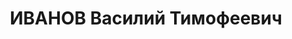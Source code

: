 ---
title: ИВАНОВ Василий Тимофеевич
description: "(1894, с.Холзсково Гжатского уезда Смоленской губ. – 16.07.1938). Родился\
  \ в семье бетонщика*. Русский. В КП с 1913. \n  Образование: 3-классное гор. училище,\
  \ Москва 1907| 4-классная торговая школа, Москва 10. \n  С 1901 проживал в Москве|\
  \ в 10 поселился в Туле| кассир частного магазина, Тула 10.10–02.11| конторщик торговой\
  \ конторы, Москва 02.11–11.12| член Культурно-просветительного общества и профсоюза\
  \ торговых служащих, Москва с 11| упаковщик Союза потребительских обществ, Москва\
  \ 11.12–08.13| распространял газ. «Правда», работал в газ. «Наш путь» (орган РСДРП)\
  \ с 13| арестован, сидел в тюрьме, Москва 08.13–12.13| упаковщик Союза потребительских\
  \ обществ, Москва 12.13–09.14| член Московской гор. комиссии по созыву 15 съезда\
  \ РСДРП 14| арестован, находился под следствием, Москва 09.14–11.14| упаковщик Союза\
  \ потребительских обществ, Москва 11.14–01.15| арестован, сидел в тюрьме, Москва\
  \ 01.15–03.15. \n  В армии 03.1915–05.1915: рядовой 321 полка 81 дивизии| попал\
  \ в плен 05.15. \n  Содержался в лагере военнопленных, Венгрия 05.15–10.18| вел\
  \ большевистскую агитацию среди военнопленных, имел связь с ЦК РСДРП в Швейцарии|\
  \ вернулся из плена в РСФСР 10.18| лечился в Москве 10.18–01.19| агент по заготовкам\
  \ Наркомата продовольствия Белорусско-Литовской республики 02.19–03.19| член Реввоентрибунала\
  \ 8 стр. дивизии 03.19–05.19. \n  С 05.1919 в органах ВЧК–ОГПУ–НКВД: нач. ОО 8 стр.\
  \ дивизии 05.19–10.19| нач. ОО 52 стр. дивизии 10.19–09.20| нач. активной части\
  \ ОО 6 армии 09.20–07.21| зам. нач. ОО Харьковского ВО, нач. СОЧ 07.21–12.21| нач.\
  \ 2 отд-я ОО ГПУ Украинской ССР 02.22–?| нач. 6 отд-я ОО ГПУ Украинской ССР ?–04.24|\
  \ нач. СОЧ ГПУ Украинской ССР 22.04.24–17.04.25| нач. КРО ГПУ Украинской ССР ?–24|\
  \ член Коллегии ГПУ Украинской ССР 24–28| нач. Харьковского губ. отд. ГПУ 24–01.08.25|\
  \ нач. УОЧ (УОУ) ГПУ Украинской ССР 17.04.25–25.07.28| нач. Харьковского окр. отд.\
  \ ГПУ 01.08.25–25.07.28| нач. Киевского окр. отд. ГПУ 25.07.28–01.10.30| нач. Киевского\
  \ опер. сектора ГПУ 01.10.30–05.01.32| полпред ОГПУ по Ивановской обл. 05.01.32–02.03.33|\
  \ нач. Донецкого обл. отд. ГПУ 03.03.33–10.07.34| нач. УНКВД Донецкой обл. 15.07.34–03.04.37|\
  \ зам. наркома ВД Украинской ССР 03.04.37–20.07.37. \n  Арестован 01.08.37 в Москве\
  \ в комнате №411 гостиницы «Москва»| осужден в особом порядке 16.07.38 к ВМН| расстрелян\
  \ 16.07.38. \n  Не реабилитирован. \n  Звания: ст. майор ГБ 29.11.35| комиссар ГБ\
  \ 3 ранга 03.04.37. \n  Награды: орден Красного Знамени №13075 (Прик. РВС №101)\
  \ 23.02.28| знак «Почетный работник ВЧК–ГПУ (V)» №126 22| знак «Почетный работник\
  \ ВЧК–ГПУ (XV)» №25 20.12.32. \n  Источники: РЦХИДНИ, ф.17, оп.114, д.90| «Комунiст»\
  \ (Киев, на укр. яз.) 16.04.37. \n  Примечания: * Отец работал мелким подрядчиком.\
  \ В одной из анкет В.Т.Иванов указал, что отец— крестьянин."
---